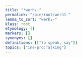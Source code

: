 ```yaml
---
title: "*werh₁-"
permalink: "/pie/root/werh1-"
lemma_to_sort: "werh₁-"
klass: root
etymology: []
markers: []
synonyms: []
definitions: [["to speak, say"]]
topics: ["ine-pro:Talking"]
---
```

